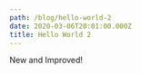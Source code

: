 ```yaml
---
path: /blog/hello-world-2
date: 2020-03-06T20:01:00.000Z
title: Hello World 2
---
```

New and Improved!
